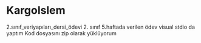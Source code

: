 # KargoIslem
2.sınıf_veriyapıları_dersi_ödevi
2. sınıf 5.haftada verilen ödev
visual stdio da yaptım
Kod dosyasını zip olarak yüklüyorum
